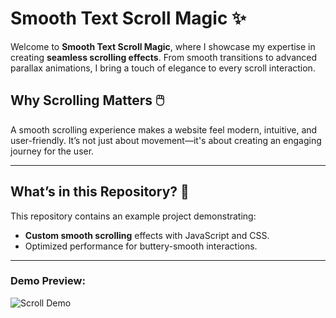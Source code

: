 # Smooth Text Scroll Magic ✨

Welcome to **Smooth Text Scroll Magic**, where I showcase my expertise in creating **seamless scrolling effects**. From smooth transitions to advanced parallax animations, I bring a touch of elegance to every scroll interaction.

## Why Scrolling Matters 🖱️

A smooth scrolling experience makes a website feel modern, intuitive, and user-friendly. It’s not just about movement—it's about creating an engaging journey for the user.

---

## What’s in this Repository? 📂

This repository contains an example project demonstrating:
- **Custom smooth scrolling** effects with JavaScript and CSS.
- Optimized performance for buttery-smooth interactions.

---

### Demo Preview:

![Scroll Demo](demo.gif)


